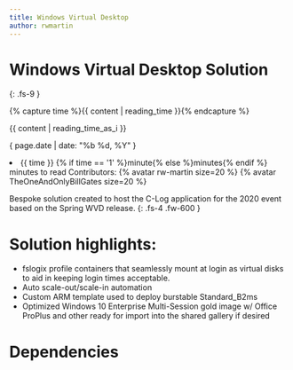 ```yaml
---
title: Windows Virtual Desktop
author: rwmartin
---
```



# Windows Virtual Desktop Solution
{: .fs-9 }


{% capture time %}{{ content | reading_time }}{% endcapture %}


{{ content | reading_time_as_i }}


{ page.date | date: "%b %d, %Y" } <li> {{ time }} {% if time == '1' %}minute{% else %}minutes{% endif %} minutes to read Contributors: {% avatar rw-martin size=20 %} {% avatar TheOneAndOnlyBillGates size=20 %}


Bespoke solution created to host the C-Log application for the 2020 event based on the Spring WVD release.
{: .fs-4 .fw-600 }


# Solution highlights:
* fslogix profile containers that seamlessly mount at login as virtual disks to aid in keeping login times acceptable.
* Auto scale-out/scale-in automation
* Custom ARM template used to deploy burstable Standard_B2ms
* Optimized Windows 10 Enterprise Multi-Session gold image w/ Office ProPlus and other ready for import into the shared gallery if desired
 


# Dependencies



